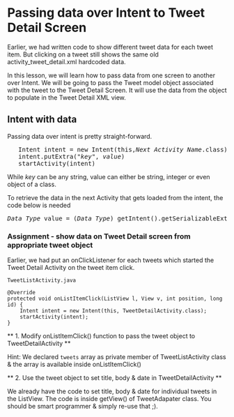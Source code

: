 # Passing data over Intent to Tweet Detail Screen

Earlier, we had written code to show different tweet data for each tweet item. But clicking on a tweet still shows the same old activity_tweet_detail.xml hardcoded data. 

In this lesson, we will learn how to pass data from one screen to another over Intent. We will be going to pass the Tweet model object associated with the tweet to the Tweet Detail Screen. It will use the data from the object to populate in the Tweet Detail XML view. 

## Intent with data

Passing data over intent is pretty straight-forward. 

<pre>
   Intent intent = new Intent(this,<i>Next Activity Name</i>.class)
   <span class="highlight">intent.putExtra("<i>key</i>", <i>value</i>)</span>
   startActivity(intent)
</pre>

While *key* can be any string, value can either be string, integer or even object of a class. 

To retrieve the data in the next Activity that gets loaded from the intent, the code below is needed

<pre><i>Data_Type</i> value = (<i>Data_Type</i>) getIntent().getSerializableExtra("<i>key</i>")</pre>

### Assignment - show data on Tweet Detail screen from appropriate tweet object

Earlier, we had put an onClickListener for each tweets which started the Tweet Detail Activity on the tweet item click. 

`TweetListActivity.java`

    @Override
	protected void onListItemClick(ListView l, View v, int position, long id) {
		Intent intent = new Intent(this, TweetDetailActivity.class);
	    startActivity(intent);
	}

** 1. Modify onListItemClick() function to pass the tweet object to TweetDetailActivity **

Hint: We declared `tweets` array as private member of TweetListActivity class & the array is available inside onListItemClick()

** 2. Use the tweet object to set title, body & date in TweetDetailActivity **

We already have the code to set title, body & date for individual tweets in the ListView. The code is inside getView() of TweetAdapater class. You should be smart programmer & simply re-use that ;).
